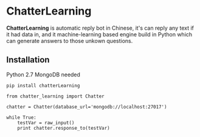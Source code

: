 # ChatterLearning

**ChatterLearning** is automatic reply bot in Chinese, it's can reply any text if it had data in, and it machine-learning based engine build in Python which can generate answers to those unkown questions.



## Installation
Python 2.7
MongoDB needed
    
    


    pip install chatterLearning
    
    from chatter_learning import Chatter
    
    chatter = Chatter(database_url='mongodb://localhost:27017')
    
    while True:
        testVar = raw_input()
        print chatter.response_to(testVar)


